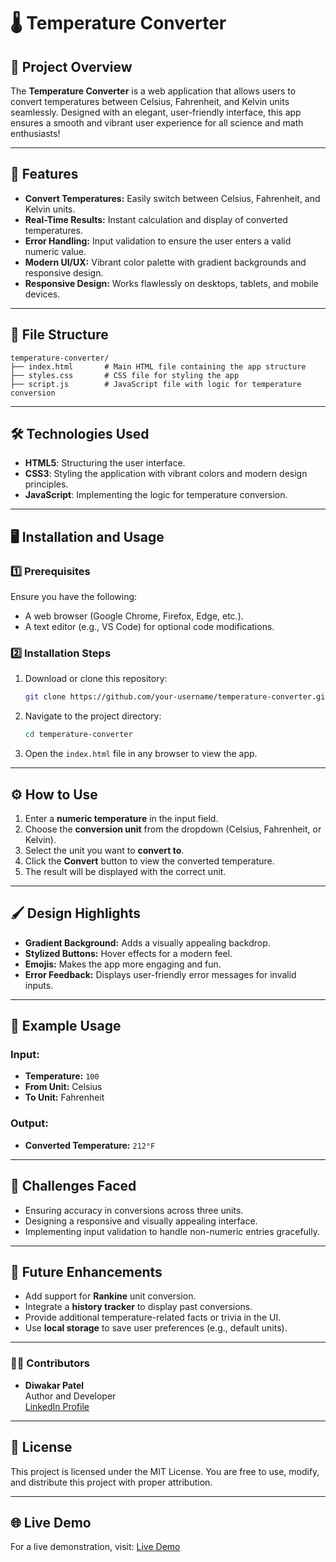 # 🌡️ Temperature Converter

## 🚀 Project Overview

The **Temperature Converter** is a web application that allows users to convert temperatures between Celsius, Fahrenheit, and Kelvin units seamlessly. Designed with an elegant, user-friendly interface, this app ensures a smooth and vibrant user experience for all science and math enthusiasts!

---

## 🎯 Features

- **Convert Temperatures:** Easily switch between Celsius, Fahrenheit, and Kelvin units.
- **Real-Time Results:** Instant calculation and display of converted temperatures.
- **Error Handling:** Input validation to ensure the user enters a valid numeric value.
- **Modern UI/UX:** Vibrant color palette with gradient backgrounds and responsive design.
- **Responsive Design:** Works flawlessly on desktops, tablets, and mobile devices.

---

## 📂 File Structure

```
temperature-converter/
├── index.html       # Main HTML file containing the app structure
├── styles.css       # CSS file for styling the app
├── script.js        # JavaScript file with logic for temperature conversion
```

---

## 🛠️ Technologies Used

- **HTML5**: Structuring the user interface.
- **CSS3**: Styling the application with vibrant colors and modern design principles.
- **JavaScript**: Implementing the logic for temperature conversion.

---

## 🖥️ Installation and Usage

### 1️⃣ Prerequisites
Ensure you have the following:
- A web browser (Google Chrome, Firefox, Edge, etc.).
- A text editor (e.g., VS Code) for optional code modifications.

### 2️⃣ Installation Steps
1. Download or clone this repository:
   ```bash
   git clone https://github.com/your-username/temperature-converter.git
   ```
2. Navigate to the project directory:
   ```bash
   cd temperature-converter
   ```
3. Open the `index.html` file in any browser to view the app.

---

## ⚙️ How to Use

1. Enter a **numeric temperature** in the input field.
2. Choose the **conversion unit** from the dropdown (Celsius, Fahrenheit, or Kelvin).
3. Select the unit you want to **convert to**.
4. Click the **Convert** button to view the converted temperature.
5. The result will be displayed with the correct unit.

---

## 🖌️ Design Highlights

- **Gradient Background:** Adds a visually appealing backdrop.
- **Stylized Buttons:** Hover effects for a modern feel.
- **Emojis:** Makes the app more engaging and fun.
- **Error Feedback:** Displays user-friendly error messages for invalid inputs.

---

## 🧪 Example Usage

### Input:
- **Temperature:** `100`
- **From Unit:** Celsius
- **To Unit:** Fahrenheit

### Output:
- **Converted Temperature:** `212°F`

---

## 🤔 Challenges Faced

- Ensuring accuracy in conversions across three units.
- Designing a responsive and visually appealing interface.
- Implementing input validation to handle non-numeric entries gracefully.

---

## 📜 Future Enhancements

- Add support for **Rankine** unit conversion.
- Integrate a **history tracker** to display past conversions.
- Provide additional temperature-related facts or trivia in the UI.
- Use **local storage** to save user preferences (e.g., default units).

---

### 🧑‍💻 Contributors

- **Diwakar Patel**  
  Author and Developer  
  [LinkedIn Profile](https://linkedin.com/in/diwakar-patel-151393277)

---


## 📜 License

This project is licensed under the MIT License. You are free to use, modify, and distribute this project with proper attribution.

---

## 🌐 Live Demo

For a live demonstration, visit: [Live Demo](https://diwakar453t.github.io/Temperature_Conveter/)
